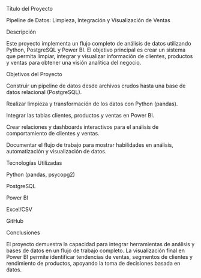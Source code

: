 Título del Proyecto

Pipeline de Datos: Limpieza, Integración y Visualización de Ventas

Descripción

Este proyecto implementa un flujo completo de análisis de datos utilizando Python, PostgreSQL y Power BI.
El objetivo principal es crear un sistema que permita limpiar, integrar y visualizar información de clientes, productos y ventas para obtener una visión analítica del negocio.

Objetivos del Proyecto

Construir un pipeline de datos desde archivos crudos hasta una base de datos relacional (PostgreSQL).

Realizar limpieza y transformación de los datos con Python (pandas).

Integrar las tablas clientes, productos y ventas en Power BI.

Crear relaciones y dashboards interactivos para el análisis de comportamiento de clientes y ventas.

Documentar el flujo de trabajo para mostrar habilidades en análisis, automatización y visualización de datos.

Tecnologías Utilizadas

Python (pandas, psycopg2)

PostgreSQL

Power BI

Excel/CSV

GitHub

Conclusiones

El proyecto demuestra la capacidad para integrar herramientas de análisis y bases de datos en un flujo de trabajo completo.
La visualización final en Power BI permite identificar tendencias de ventas, segmentos de clientes y rendimiento de productos, apoyando la toma de decisiones basada en datos.

